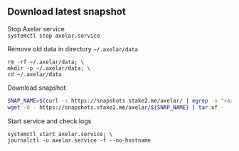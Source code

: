 ## Download latest snapshot  
Stop Axelar service  
`systemctl stop axelar.service`  

Remove old data in directory `~/.axelar/data`  
```
rm -rf ~/.axelar/data; \
mkdir -p ~/.axelar/data; \
cd ~/.axelar/data
```

Download snapshot  
```bash
SNAP_NAME=$(curl -s https://snapshots.stake2.me/axelar/ | egrep -o ">axelar.*tar" | tr -d ">" | tail -n1); \
wget -O - https://snapshots.stake2.me/axelar/${SNAP_NAME} | tar xf -
```

Start service and check logs  
```
systemctl start axelar.service; \
journalctl -u axelar.service -f --no-hostname
```
